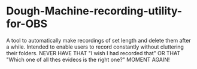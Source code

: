 # Dough-Machine-recording-utility-for-OBS
A tool to automatically make recordings of set length and delete them after a while. Intended to enable users to record constantly without cluttering their folders. NEVER HAVE THAT "I wish I had recorded that" OR THAT "Which one of all thes evideos is the right one?" MOMENT AGAIN!
